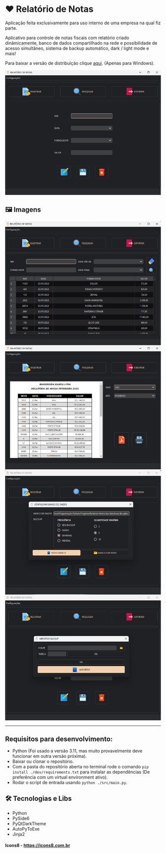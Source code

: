 # ❤️ Relatório de Notas

Aplicação feita exclusivamente para uso interno de uma empresa na qual fiz parte.

Aplicativo para controle de notas fiscais com relatório criado dinâmicamente, banco de dados compartilhado na rede e 
possibilidade de acesso simultâneo, sistema de backup automático, dark / light mode e mais!

Para baixar a versão de distribuição clique
[aqui](https://github.com/Paulo1402/Relatorio-de-Notas/releases/download/v1.0.0/installer.exe). (Apenas para Windows).

![preview](.github/preview_home.png)

## 🖼️ Imagens

![preview](.github/preview_search.png)
![preview](.github/preview_export.png)
![preview](.github/preview_config.png)
![preview](.github/preview_import.png)

---

## Requisitos para desenvolvimento:

- Python (Foi usado a versão 3.11, mas muito provavelmente deve funcionar em outra versão próxima).
- Baixar ou clonar o repositório.
- Com a pasta do repositório aberta no terminal rode o comando `pip install ./dev/requirements.txt` para instalar as
  dependências (De preferência com um virtual environment ativo).
- Rodar o script de entrada usando `python ./src/main.py`.

## 🛠 Tecnologias e Libs

- Python
- PySide6
- PyQtDarkTheme
- AutoPyToExe
- Jinja2

#### Icons8 - https://icons8.com.br
